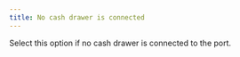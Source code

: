 ```yaml
---
title: No cash drawer is connected
---
```



Select this option if no cash drawer is connected to  the port.
